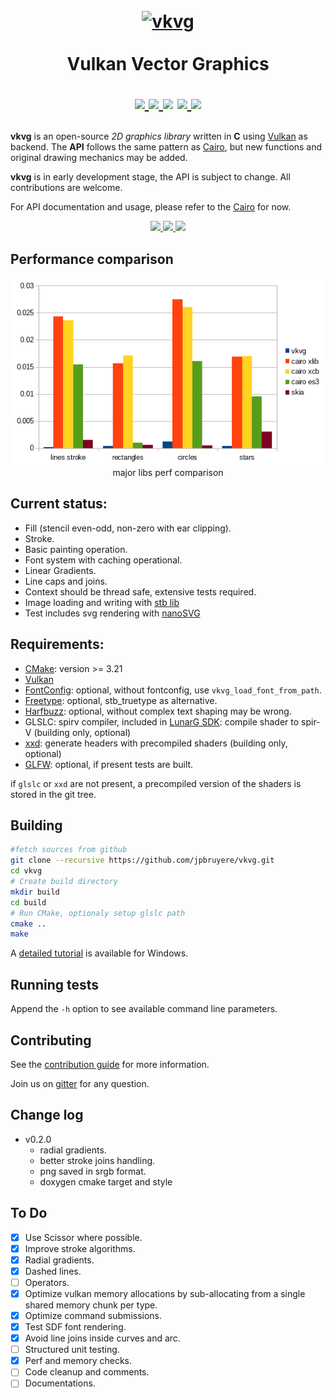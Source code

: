 <h1 align="center">
  <br>
  <a href="https://github.com/jpbruyere/vkvg/blob/master/vkvg.svg">
	<img src="https://github.com/jpbruyere/vkvg/blob/master/vkvg.svg?sanitize=true" alt="vkvg" width="140">
  </a>
  <br>
	<br>
  Vulkan Vector Graphics
  <br>
<p align="center">
  <a href="https://travis-ci.org/jpbruyere/vkvg">
	<img src="https://img.shields.io/travis/jpbruyere/vkvg.svg?label=Linux&logo=travis&logoColor=white&message=build">
  </a>
  <a href="https://ci.appveyor.com/project/jpbruyere/vkvg">
	<img src="https://img.shields.io/appveyor/ci/jpbruyere/vkvg?label=Win64&logo=appveyor&logoColor=lightgrey">
  </a>
  <img src="https://img.shields.io/github/license/jpbruyere/vkvg.svg?style=flat-square">
  <a href="https://www.paypal.me/GrandTetraSoftware">
	<img src="https://img.shields.io/badge/Donate-PayPal-blue.svg?style=flat-square">
  </a>
  <a href="https://gitter.im/CSharpRapidOpenWidgets?utm_source=badge&utm_medium=badge&utm_campaign=pr-badge&utm_content=badge">
	<img src="https://badges.gitter.im/CSharpRapidOpenWidgets.svg">
  </a>
</p>
</h1>

**vkvg** is an open-source *2D graphics library* written in **C** using [Vulkan](https://www.khronos.org/vulkan/) as backend. The **API** follows the same pattern as [Cairo](https://www.cairographics.org/), but new functions and original drawing mechanics may be added.

**vkvg** is in early development stage, the API is subject to change. All contributions are welcome.

For API documentation and usage, please refer to the [Cairo](https://www.cairographics.org/) for now.

<p align="center">
  <a href="https://github.com/jpbruyere/vkvg/blob/master/vkvg-tiger.png">
	<kbd><img src="https://github.com/jpbruyere/vkvg/blob/master/vkvg-tiger.png" height="260"></kbd>
  </a>
  <a href="https://github.com/jpbruyere/vkvg/blob/master/screenshot3.png">
	<kbd><img src="https://raw.githubusercontent.com/jpbruyere/vkvg/master/screenshot3.png" height="260"></kbd>
  </a>
  <a href="https://github.com/jpbruyere/vkvg/blob/master/screenshot1.png">
	<kbd><img src="https://github.com/jpbruyere/vkvg/blob/master/screenshot1.png" height="260"></kbd>
  </a>
</p>

## Performance comparison

<p align="center">
  <a href="https://github.com/jpbruyere/vgperf/blob/master/vgperf.png">
	<kbd><img src="https://raw.githubusercontent.com/jpbruyere/vgperf/master/vgperf.png" height="300"></kbd>
  </a>
   <br>major libs perf comparison</br>
</p>

## Current status:

- Fill (stencil even-odd, non-zero with ear clipping).
- Stroke.
- Basic painting operation.
- Font system with caching operational.
- Linear Gradients.
- Line caps and joins.
- Context should be thread safe, extensive tests required.
- Image loading and writing with [stb lib](https://github.com/nothings/stb)
- Test includes svg rendering with [nanoSVG](https://github.com/memononen/nanosvg)

## Requirements:

- [CMake](https://cmake.org/): version >= 3.21
- [Vulkan](https://www.khronos.org/vulkan/)
- [FontConfig](https://www.freedesktop.org/wiki/Software/fontconfig/): optional, without fontconfig, use `vkvg_load_font_from_path`.
- [Freetype](https://www.freetype.org/): optional, stb_truetype as alternative.
- [Harfbuzz](https://www.freedesktop.org/wiki/Software/HarfBuzz/): optional, without complex text shaping may be wrong.
- GLSLC: spirv compiler, included in [LunarG SDK](https://www.lunarg.com/vulkan-sdk/): compile shader to spir-V (building only, optional)
- [xxd](https://linux.die.net/man/1/xxd): generate headers with precompiled shaders (building only, optional)
- [GLFW](http://www.glfw.org/): optional, if present tests are built.

if `glslc` or `xxd` are not present, a precompiled version of the shaders is stored in the git tree.

## Building

```bash
#fetch sources from github
git clone --recursive https://github.com/jpbruyere/vkvg.git
cd vkvg
# Create build directory
mkdir build
cd build
# Run CMake, optionaly setup glslc path
cmake ..
make
```

A [detailed tutorial](doc/windows_build_tutorial.md) is available for Windows.

## Running tests

Append the `-h` option to see available command line parameters.

## Contributing

See the [contribution guide](https://github.com/jpbruyere/vkvg/blob/master/CONTRIBUTING.md) for more information.

Join us on [gitter](https://gitter.im/CSharpRapidOpenWidgets) for any question.

## Change log

* v0.2.0
	- radial gradients.
	- better stroke joins handling.
	- png saved in srgb format.
	- doxygen cmake target and style

## To Do

- [x] Use Scissor where possible.
- [x] Improve stroke algorithms.
- [x] Radial gradients.
- [x] Dashed lines.
- [ ] Operators.
- [x] Optimize vulkan memory allocations by sub-allocating from a single shared memory chunk per type.
- [x] Optimize command submissions.
- [x] Test SDF font rendering.
- [x] Avoid line joins inside curves and arc.
- [ ] Structured unit testing.
- [x] Perf and memory checks.
- [ ] Code cleanup and comments.
- [ ] Documentations.
